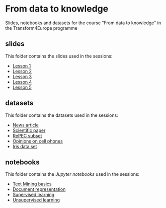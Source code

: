 # From data to knowledge
Slides, notebooks and datasets for the course "From data to knowledge" in the Transform4Europe programme

## slides
This folder contains the slides used in the sessions:
* [Lesson 1](https://github.com/d-tomas/transform4europe/blob/main/slides/lesson_01.pdf)
* [Lesson 2](https://github.com/d-tomas/transform4europe/blob/main/slides/lesson_02.pdf)
* [Lesson 3](https://github.com/d-tomas/transform4europe/blob/main/slides/lesson_03.pdf)
* [Lesson 4](https://github.com/d-tomas/transform4europe/blob/main/slides/lesson_04.pdf)
* [Lesson 5](https://github.com/d-tomas/transform4europe/blob/main/slides/lesson_05.pdf)

## datasets
This folder contains the datasets used in the sessions:
* [News article](https://github.com/d-tomas/text-mining/blob/main/datasets/news.txt)
* [Scientific paper](https://github.com/d-tomas/text-mining/blob/main/datasets/paper.txt)
* [RePEC subset](https://github.com/d-tomas/text-mining/blob/main/datasets/repec_s.csv)
* [Opinions on cell phones](https://github.com/d-tomas/text-mining/blob/main/datasets/cell_phones.csv)
* [Iris data set](https://github.com/d-tomas/text-mining/blob/main/datasets/iris.csv)

## notebooks
This folder contains the *Jupyter notebooks* used in the sessions:
* [Text Mining basics](https://github.com/d-tomas/text-mining/blob/main/notebooks/lecture_1.ipynb)
* [Document representation](https://github.com/d-tomas/text-mining/blob/main/notebooks/lecture_2.ipynb)
* [Supervised learning](https://github.com/d-tomas/text-mining/blob/main/notebooks/lecture_3.ipynb)
* [Unsupervised learning](https://github.com/d-tomas/text-mining/blob/main/notebooks/lecture_4.ipynb)

